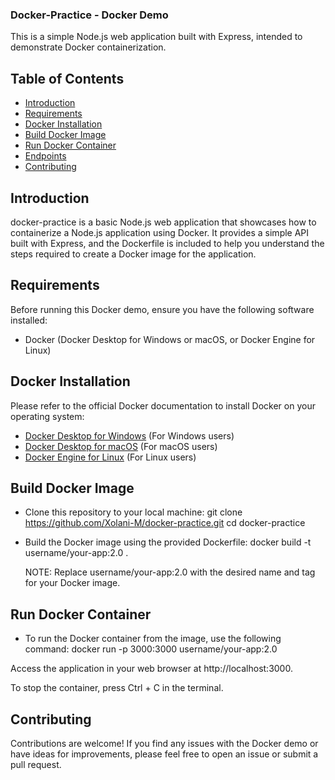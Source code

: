 ### Docker-Practice - Docker Demo

This is a simple Node.js web application built with Express, intended to demonstrate Docker containerization.




## Table of Contents

- [Introduction](#introduction)
- [Requirements](#requirements)
- [Docker Installation](#docker-installation)
- [Build Docker Image](#build-docker-image)
- [Run Docker Container](#run-docker-container)
- [Endpoints](#endpoints)
- [Contributing](#contributing)





## Introduction <a name="introduction"></a>

docker-practice is a basic Node.js web application that showcases how to containerize a Node.js application using Docker. It provides a simple API built with Express, and the Dockerfile is included to help you understand the steps required to create a Docker image for the application.




## Requirements <a name="requirements"></a>

Before running this Docker demo, ensure you have the following software installed:

- Docker (Docker Desktop for Windows or macOS, or Docker Engine for Linux)




## Docker Installation <a name="docker-installation"></a>

Please refer to the official Docker documentation to install Docker on your operating system:

- [Docker Desktop for Windows](https://docs.docker.com/desktop/install/windows-install/) (For Windows users)
- [Docker Desktop for macOS](https://docs.docker.com/desktop/install/mac-install/) (For macOS users)
- [Docker Engine for Linux](https://docs.docker.com/desktop/install/linux-install/) (For Linux users)





## Build Docker Image <a name="build-docker-image"></a>

- Clone this repository to your local machine: git clone https://github.com/Xolani-M/docker-practice.git
cd docker-practice

- Build the Docker image using the provided Dockerfile: docker build -t username/your-app:2.0 .

    NOTE: Replace username/your-app:2.0 with the desired name and tag for your Docker image.


## Run Docker Container <a name="run-docker-container"></a>

- To run the Docker container from the image, use the following command: docker run -p 3000:3000 username/your-app:2.0

Access the application in your web browser at http://localhost:3000.

To stop the container, press Ctrl + C in the terminal.

## Contributing <a name="contributing"></a>

Contributions are welcome! If you find any issues with the Docker demo or have ideas for improvements, please feel free to open an issue or submit a pull request.